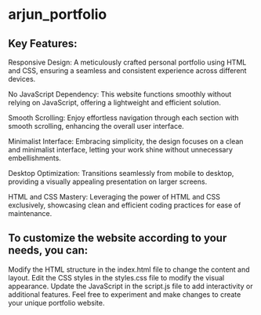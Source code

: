 # arjun_portfolio


## Key Features:
Responsive Design: A meticulously crafted personal portfolio using HTML and CSS, ensuring a seamless and consistent experience across different devices.

No JavaScript Dependency: This website functions smoothly without relying on JavaScript, offering a lightweight and efficient solution.

Smooth Scrolling: Enjoy effortless navigation through each section with smooth scrolling, enhancing the overall user interface.

Minimalist Interface: Embracing simplicity, the design focuses on a clean and minimalist interface, letting your work shine without unnecessary embellishments.

Desktop Optimization: Transitions seamlessly from mobile to desktop, providing a visually appealing presentation on larger screens.

HTML and CSS Mastery: Leveraging the power of HTML and CSS exclusively, showcasing clean and efficient coding practices for ease of maintenance.


## To customize the website according to your needs, you can:

Modify the HTML structure in the index.html file to change the content and layout.
Edit the CSS styles in the styles.css file to modify the visual appearance.
Update the JavaScript in the script.js file to add interactivity or additional features.
Feel free to experiment and make changes to create your unique portfolio website.
